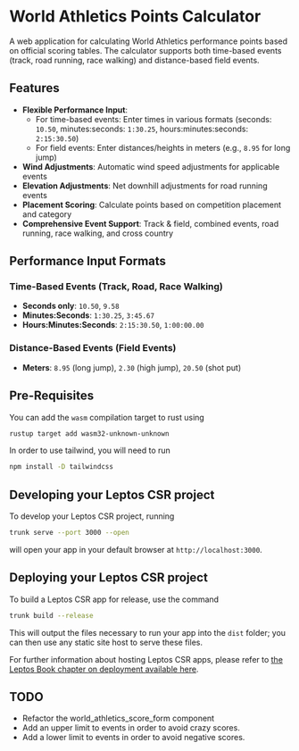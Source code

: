 # World Athletics Points Calculator

A web application for calculating World Athletics performance points based on official scoring tables. The calculator supports both time-based events (track, road running, race walking) and distance-based field events.

## Features

- **Flexible Performance Input**:
  - For time-based events: Enter times in various formats (seconds: `10.50`, minutes:seconds: `1:30.25`, hours:minutes:seconds: `2:15:30.50`)
  - For field events: Enter distances/heights in meters (e.g., `8.95` for long jump)
- **Wind Adjustments**: Automatic wind speed adjustments for applicable events
- **Elevation Adjustments**: Net downhill adjustments for road running events
- **Placement Scoring**: Calculate points based on competition placement and category
- **Comprehensive Event Support**: Track & field, combined events, road running, race walking, and cross country

## Performance Input Formats

### Time-Based Events (Track, Road, Race Walking)
- **Seconds only**: `10.50`, `9.58`
- **Minutes:Seconds**: `1:30.25`, `3:45.67`
- **Hours:Minutes:Seconds**: `2:15:30.50`, `1:00:00.00`

### Distance-Based Events (Field Events)
- **Meters**: `8.95` (long jump), `2.30` (high jump), `20.50` (shot put)

## Pre-Requisites

You can add the `wasm` compilation target to rust using

```sh
rustup target add wasm32-unknown-unknown
```

In order to use tailwind, you will need to run

```sh
npm install -D tailwindcss
```

## Developing your Leptos CSR project

To develop your Leptos CSR project, running

```sh
trunk serve --port 3000 --open
```

will open your app in your default browser at `http://localhost:3000`.

## Deploying your Leptos CSR project

To build a Leptos CSR app for release, use the command

```sh
trunk build --release
```

This will output the files necessary to run your app into the `dist` folder; you can then use any static site host to serve these files.

For further information about hosting Leptos CSR apps, please refer to [the Leptos Book chapter on deployment available here][deploy-csr].

[Leptos]: https://github.com/leptos-rs/leptos
[Trunk]: https://github.com/trunk-rs/trunk
[Trunk-instructions]: https://trunkrs.dev/assets/
[deploy-csr]: https://book.leptos.dev/deployment/csr.html


## TODO
* Refactor the world_athletics_score_form component
* Add an upper limit to events in order to avoid crazy scores.
* Add a lower limit to events in order to avoid negative scores.
